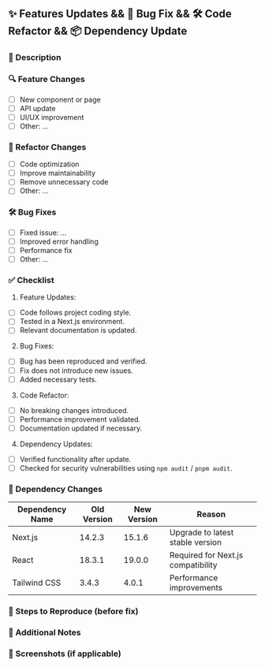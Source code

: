 ## ✨ Features Updates && 🐛 Bug Fix && 🛠 Code Refactor && 📦 Dependency Update

### 📌 Description

<!-- Clearly describe the feature you have added or updated. -->
<!-- Explain why this feature is necessary. -->

### 🔍 Feature Changes

- [ ] New component or page
- [ ] API update
- [ ] UI/UX improvement
- [ ] Other: ...

### 🔄 Refactor Changes

- [ ] Code optimization
- [ ] Improve maintainability
- [ ] Remove unnecessary code
- [ ] Other: ...

### 🛠 Bug Fixes

- [ ] Fixed issue: ...
- [ ] Improved error handling
- [ ] Performance fix
- [ ] Other: ...

### ✅ Checklist

1. Feature Updates:

- [ ] Code follows project coding style.
- [ ] Tested in a Next.js environment.
- [ ] Relevant documentation is updated.

2. Bug Fixes:

- [ ] Bug has been reproduced and verified.
- [ ] Fix does not introduce new issues.
- [ ] Added necessary tests.

3. Code Refactor:

- [ ] No breaking changes introduced.
- [ ] Performance improvement validated.
- [ ] Documentation updated if necessary.

4. Dependency Updates:

- [ ] Verified functionality after update.
- [ ] Checked for security vulnerabilities using `npm audit` / `pnpm audit`.

### 📜 Dependency Changes

| Dependency Name | Old Version | New Version | Reason                             |
| --------------- | ----------- | ----------- | ---------------------------------- |
| Next.js         | 14.2.3      | 15.1.6      | Upgrade to latest stable version   |
| React           | 18.3.1      | 19.0.0      | Required for Next.js compatibility |
| Tailwind CSS    | 3.4.3       | 4.0.1       | Performance improvements           |

### 📝 Steps to Reproduce (before fix)

<!-- Provide steps for reproducing the original issue -->

### 💬 Additional Notes

<!-- Add any extra context -->

### 📸 Screenshots (if applicable)

<!-- Attach screenshots or GIFs here -->
